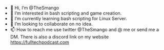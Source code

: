 - 👋 Hi, I’m @TheSmango
- 👀 I’m interested in bash scripting and game creation.
- 🌱 I’m currently learning bash scripting for Linux Server.
- 💞️ I’m looking to collaborate on no idea.
- 📫 How to reach me use twitter @TheSmango and @ me or send me a DM. There is also a discord link on my website https://fulltechpodcast.com

<!---
TheSmango/TheSmango is a ✨ special ✨ repository because its `README.md` (this file) appears on your GitHub profile.
You can click the Preview link to take a look at your changes.
--->
